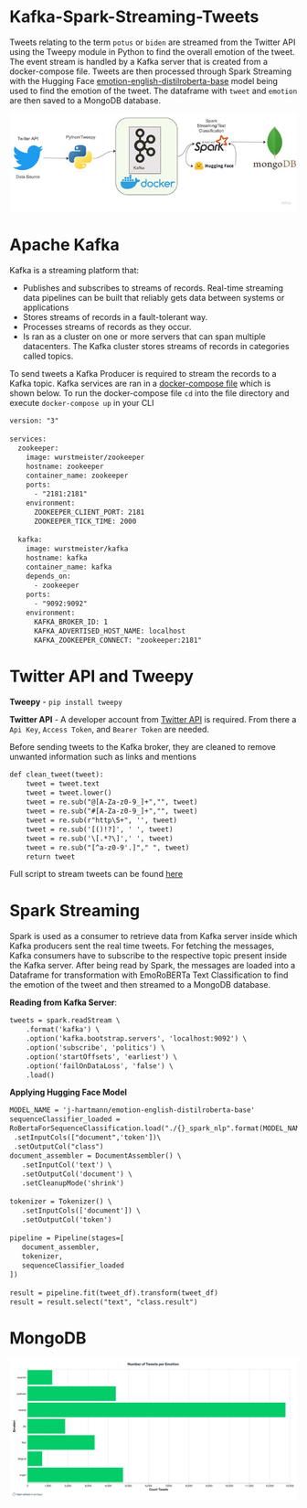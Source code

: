 # Kafka-Spark-Streaming-Tweets

Tweets relating to the term ``potus`` or ``biden`` are streamed from the Twitter API using the Tweepy module in Python to find the overall emotion of the tweet. The event stream is handled by a Kafka server that is created from a docker-compose file. Tweets are then processed through Spark Streaming with the Hugging Face [emotion-english-distilroberta-base](https://huggingface.co/j-hartmann/emotion-english-distilroberta-base?text=Oh+Happy+Day) model being used to find the emotion of the tweet. The dataframe with ``tweet`` and ``emotion`` are then saved to a MongoDB database. 


![alt text](https://github.com/Raatid-Dilly/Kafka-Spark-Streaming-Tweets/blob/main/images/My%20First%20Board-2.jpg)

# Apache Kafka

Kafka is a streaming platform that:

- Publishes and subscribes to streams of records. Real-time streaming data pipelines can be built that reliably gets data between systems or applications
- Stores streams of records in a fault-tolerant way.
- Processes streams of records as they occur.
- Is ran as a cluster on one or more servers that can span multiple datacenters. The Kafka cluster stores streams of records in categories called topics. 

To send tweets a Kafka Producer is required to stream the records to a Kafka topic. Kafka services are ran in a [docker-compose file]() which is shown below. To run the docker-compose file ``cd`` into the file directory and execute ``docker-compose up`` in your CLI

```
version: "3"

services:
  zookeeper:
    image: wurstmeister/zookeeper
    hostname: zookeeper
    container_name: zookeeper
    ports:
      - "2181:2181"
    environment:
      ZOOKEEPER_CLIENT_PORT: 2181
      ZOOKEEPER_TICK_TIME: 2000

  kafka:
    image: wurstmeister/kafka
    hostname: kafka
    container_name: kafka
    depends_on:
      - zookeeper
    ports:
      - "9092:9092"
    environment:
      KAFKA_BROKER_ID: 1
      KAFKA_ADVERTISED_HOST_NAME: localhost
      KAFKA_ZOOKEEPER_CONNECT: "zookeeper:2181"
```

# Twitter API and Tweepy

**Tweepy** - ``pip install tweepy``

**Twitter API** - A developer account from [Twitter API](https://developer.twitter.com/en/docs/twitter-api) is required. From there a ``Api Key``, ``Access Token``, and ``Bearer Token`` are needed.

Before sending tweets to the Kafka broker, they are cleaned to remove unwanted information such as links and mentions

```
def clean_tweet(tweet):
    tweet = tweet.text
    tweet = tweet.lower()
    tweet = re.sub("@[A-Za-z0-9_]+","", tweet)
    tweet = re.sub("#[A-Za-z0-9_]+","", tweet)
    tweet = re.sub(r"http\S+", '', tweet)
    tweet = re.sub('[()!?]', ' ', tweet)
    tweet = re.sub('\[.*?\]',' ', tweet)
    tweet = re.sub("[^a-z0-9'.]"," ", tweet)
    return tweet
```

Full script to stream tweets can be found [here]()

# Spark Streaming

Spark is used as a consumer to retrieve data from Kafka server inside which Kafka producers sent the real time tweets. For fetching the messages, Kafka consumers have to subscribe to the respective topic present inside the Kafka server. After being read by Spark, the messages are loaded into a Dataframe for transformation with EmoRoBERTa Text Classification to find the emotion of the tweet and then streamed to a MongoDB database.

**Reading from Kafka Server**:

```
tweets = spark.readStream \
    .format('kafka') \
    .option('kafka.bootstrap.servers', 'localhost:9092') \
    .option('subscribe', 'politics') \
    .option('startOffsets', 'earliest') \
    .option('failOnDataLoss', 'false') \
    .load()
 ```
 
 **Applying Hugging Face Model**
 
 ```
 MODEL_NAME = 'j-hartmann/emotion-english-distilroberta-base'
 sequenceClassifier_loaded = RoBertaForSequenceClassification.load("./{}_spark_nlp".format(MODEL_NAME))\
  .setInputCols(["document",'token'])\
  .setOutputCol("class")
 document_assembler = DocumentAssembler() \
    .setInputCol('text') \
    .setOutputCol('document') \
    .setCleanupMode('shrink')

tokenizer = Tokenizer() \
    .setInputCols(['document']) \
    .setOutputCol('token')

pipeline = Pipeline(stages=[
    document_assembler, 
    tokenizer,
    sequenceClassifier_loaded    
])

result = pipeline.fit(tweet_df).transform(tweet_df)
result = result.select("text", "class.result")
```
# MongoDB

![alt plot](https://github.com/Raatid-Dilly/Kafka-Spark-Streaming-Tweets/blob/main/images/mongoplot.jpg)


